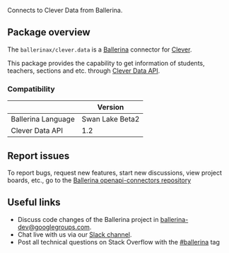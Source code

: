 Connects to Clever Data from Ballerina.

## Package overview

The `ballerinax/clever.data` is a [Ballerina](https://ballerina.io/) connector for [Clever](https://clever.com/).  

This package provides the capability to get information of students, teachers, sections and etc. through [Clever Data API](https://dev.clever.com/v1.2/docs/secure-sync).

### Compatibility
|                    | Version         |
|--------------------|-----------------|
| Ballerina Language | Swan Lake Beta2 |
| Clever Data API    | 1.2             |
 
## Report issues

To report bugs, request new features, start new discussions, view project boards, etc., go to the [Ballerina openapi-connectors repository](https://github.com/ballerina-platform/ballerinax-openapi-connectors)

## Useful links

- Discuss code changes of the Ballerina project in [ballerina-dev@googlegroups.com](mailto:ballerina-dev@googlegroups.com).
- Chat live with us via our [Slack channel](https://ballerina.io/community/slack/).
- Post all technical questions on Stack Overflow with the [#ballerina](https://stackoverflow.com/questions/tagged/ballerina) tag

